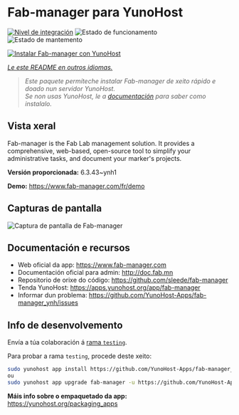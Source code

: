 <!--
NOTA: Este README foi creado automáticamente por <https://github.com/YunoHost/apps/tree/master/tools/readme_generator>
NON debe editarse manualmente.
-->

# Fab-manager para YunoHost

[![Nivel de integración](https://apps.yunohost.org/badge/integration/fab-manager)](https://ci-apps.yunohost.org/ci/apps/fab-manager/)
![Estado de funcionamento](https://apps.yunohost.org/badge/state/fab-manager)
![Estado de mantemento](https://apps.yunohost.org/badge/maintained/fab-manager)

[![Instalar Fab-manager con YunoHost](https://install-app.yunohost.org/install-with-yunohost.svg)](https://install-app.yunohost.org/?app=fab-manager)

*[Le este README en outros idiomas.](./ALL_README.md)*

> *Este paquete permíteche instalar Fab-manager de xeito rápido e doado nun servidor YunoHost.*  
> *Se non usas YunoHost, le a [documentación](https://yunohost.org/install) para saber como instalalo.*

## Vista xeral

Fab-manager is the Fab Lab management solution. It provides a comprehensive, web-based, open-source tool to simplify your administrative tasks, and document your marker's projects.


**Versión proporcionada:** 6.3.43~ynh1

**Demo:** <https://www.fab-manager.com/fr/demo>

## Capturas de pantalla

![Captura de pantalla de Fab-manager](./doc/screenshots/dashboard-mockup.webp)

## Documentación e recursos

- Web oficial da app: <https://www.fab-manager.com>
- Documentación oficial para admin: <http://doc.fab.mn>
- Repositorio de orixe do código: <https://github.com/sleede/fab-manager>
- Tenda YunoHost: <https://apps.yunohost.org/app/fab-manager>
- Informar dun problema: <https://github.com/YunoHost-Apps/fab-manager_ynh/issues>

## Info de desenvolvemento

Envía a túa colaboración á [rama `testing`](https://github.com/YunoHost-Apps/fab-manager_ynh/tree/testing).

Para probar a rama `testing`, procede deste xeito:

```bash
sudo yunohost app install https://github.com/YunoHost-Apps/fab-manager_ynh/tree/testing --debug
ou
sudo yunohost app upgrade fab-manager -u https://github.com/YunoHost-Apps/fab-manager_ynh/tree/testing --debug
```

**Máis info sobre o empaquetado da app:** <https://yunohost.org/packaging_apps>
